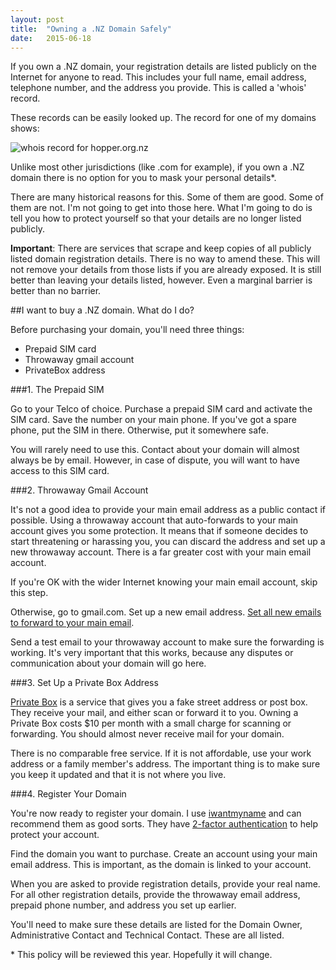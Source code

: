 ```yaml
---
layout: post
title:  "Owning a .NZ Domain Safely"
date:   2015-06-18
---
```


If you own a .NZ domain, your registration details are listed publicly on the Internet for anyone to read. This includes your full name, email address, telephone number, and the address you provide. This is called a 'whois' record.

These records can be easily looked up. The record for one of my domains shows:

<img src="{{ '/assets/img/hopperreg.png' | prepend: site.baseurl }}" alt="whois record for hopper.org.nz"> 

Unlike most other jurisdictions (like .com for example), if you own a .NZ domain there is no option for you to mask your personal details\*.

There are many historical reasons for this. Some of them are good. Some of them are not. I'm not going to get into those here. What I'm going to do is tell you how to protect yourself so that your details are no longer listed publicly.

**Important**: There are services that scrape and keep copies of all publicly listed domain registration details. There is no way to amend these. This will not remove your details from those lists if you are already exposed. It is still better than leaving your details listed, however. Even a marginal barrier is better than no barrier.

##I want to buy a .NZ domain. What do I do?

Before purchasing your domain, you'll need three things:

- Prepaid SIM card
- Throwaway gmail account
- PrivateBox address


###1. The Prepaid SIM

Go to your Telco of choice. Purchase a prepaid SIM card and activate the SIM card. Save the number on your main phone. If you've got a spare phone, put the SIM in there. Otherwise, put it somewhere safe.

You will rarely need to use this. Contact about your domain will almost always be by email. However, in case of dispute, you will want to have access to this SIM card.

###2. Throwaway Gmail Account

It's not a good idea to provide your main email address as a public contact if possible. Using a throwaway account that auto-forwards to your main account gives you some protection. It means that if someone decides to start threatening or harassing you, you can discard the address and set up a new throwaway account. There is a far greater cost with your main email account.

If you're OK with the wider Internet knowing your main email account, skip this step.

Otherwise, go to gmail.com. Set up a new email address. [Set all new emails to forward to your main email](https://support.google.com/mail/answer/10957?hl=en).

Send a test email to your throwaway account to make sure the forwarding is working. It's very important that this works, because any disputes or communication about your domain will go here.

###3. Set Up a Private Box Address

[Private Box](https://www.privatebox.co.nz/) is a service that gives you a fake street address or post box. They receive your mail, and either scan or forward it to you. Owning a Private Box costs $10 per month with a small charge for scanning or forwarding. You should almost never receive mail for your domain.

There is no comparable free service. If it is not affordable, use your work address or a family member's address. The important thing is to make sure you keep it updated and that it is not where you live.

###4. Register Your Domain

You're now ready to register your domain. I use [iwantmyname](https://iwantmyname.com) and can recommend them as good sorts. They have [2-factor authentication](http://www.cnet.com/news/two-factor-authentication-what-you-need-to-know-faq/) to help protect your account.

Find the domain you want to purchase. Create an account using your main email address. This is important, as the domain is linked to your account.

When you are asked to provide registration details, provide your real name. For all other registration details, provide the throwaway email address, prepaid phone number, and address you set up earlier.

You'll need to make sure these details are listed for the Domain Owner, Administrative Contact and Technical Contact. These are all listed.

\* This policy will be reviewed this year. Hopefully it will change.
